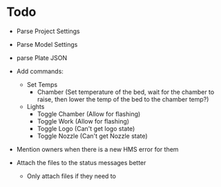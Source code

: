 # Todo

- Parse Project Settings
- Parse Model Settings
- parse Plate JSON

- Add commands:

  - Set Temps
    - Chamber (Set temperature of the bed, wait for the chamber to raise, then lower the temp of the bed to the chamber temp?)
  - Lights
    - Toggle Chamber (Allow for flashing)
    - Toggle Work (Allow for flashing)
    - Toggle Logo (Can't get logo state)
    - Toggle Nozzle (Can't get Nozzle state)

- Mention owners when there is a new HMS error for them

- Attach the files to the status messages better
  - Only attach files if they need to
